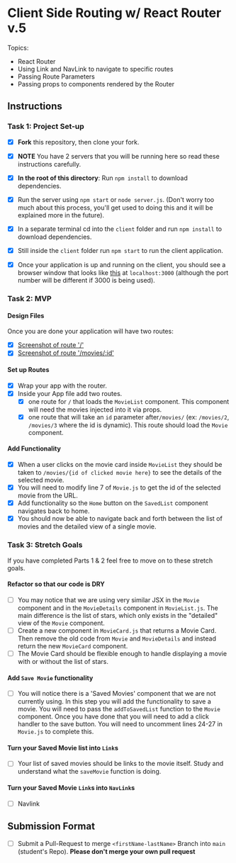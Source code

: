 # Client Side Routing w/ React Router v.5

Topics:

- React Router
- Using Link and NavLink to navigate to specific routes
- Passing Route Parameters
- Passing props to components rendered by the Router

## Instructions

### Task 1: Project Set-up

- [x] **Fork** this repository, then clone your fork.
- [x] **NOTE** You have 2 servers that you will be running here so read these
      instructions carefully.
- [x] **In the root of this directory**: Run `npm install` to download
      dependencies.
- [x] Run the server using `npm start` or `node server.js`. (Don't worry too
      much about this process, you'll get used to doing this and it will be
      explained more in the future).
- [x] In a separate terminal cd into the `client` folder and run `npm install`
      to download dependencies.
- [x] Still inside the `client` folder run `npm start` to run the client
      application.

- [x] Once your application is up and running on the client, you should see a
      browser window that looks like
      [this](https://tk-assets.lambdaschool.com/c6b3e8d8-afe0-4663-82da-60b1de76f649_movies-home.png)
      at `localhost:3000` (although the port number will be different if 3000 is
      being used).

### Task 2: MVP

#### Design Files

Once you are done your application will have two routes:

- [x] [Screenshot of route '/'](https://tk-assets.lambdaschool.com/b9ced241-681f-432a-9047-ef2ba7e34946_first-route.png)
- [x] [Screenshot of route '/movies/:id'](https://tk-assets.lambdaschool.com/06f9f448-2804-4b4a-9408-41904af96a4e_second-route.png)

#### Set up Routes

- [x] Wrap your app with the router.
- [x] Inside your App file add two routes.
  - [x] one route for `/` that loads the `MovieList` component. This component
        will need the movies injected into it via props.
  - [x] one route that will take an `id` parameter after`/movies/` (ex:
        `/movies/2`, `/movies/3` where the id is dynamic). This route should
        load the `Movie` component.

#### Add Functionality

- [x] When a user clicks on the movie card inside `MovieList` they should be
      taken to `/movies/{id of clicked movie here}` to see the details of the
      selected movie.
- [x] You will need to modify line 7 of `Movie.js` to get the id of the selected
      movie from the URL.
- [x] Add functionality so the `Home` button on the `SavedList` component
      navigates back to home.
- [x] You should now be able to navigate back and forth between the list of
      movies and the detailed view of a single movie.

### Task 3: Stretch Goals

If you have completed Parts 1 & 2 feel free to move on to these stretch goals.

#### Refactor so that our code is DRY

- [ ] You may notice that we are using very similar JSX in the `Movie` component
      and in the `MovieDetails` component in `MovieList.js`. The main difference
      is the list of stars, which only exists in the "detailed" view of the
      `Movie` component.
- [ ] Create a new component in `MovieCard.js` that returns a Movie Card. Then
      remove the old code from `Movie` and `MovieDetails` and instead return the
      new `MovieCard` component.
- [ ] The Movie Card should be flexible enough to handle displaying a movie with
      or without the list of stars.

#### Add `Save Movie` functionality

- [ ] You will notice there is a 'Saved Movies' component that we are not
      currently using. In this step you will add the functionality to save a
      movie. You will need to pass the `addToSavedList` function to the `Movie`
      component. Once you have done that you will need to add a click handler to
      the save button. You will need to uncomment lines 24-27 in `Movie.js` to
      complete this.

#### Turn your Saved Movie list into `Link`s

- [ ] Your list of saved movies should be links to the movie itself. Study and
      understand what the `saveMovie` function is doing.

#### Turn your Saved Movie `Link`s into `NavLink`s

- [ ] Navlink

## Submission Format

- [ ] Submit a Pull-Request to merge `<firstName-lastName>` Branch into `main`
      (student's Repo). **Please don't merge your own pull request**
